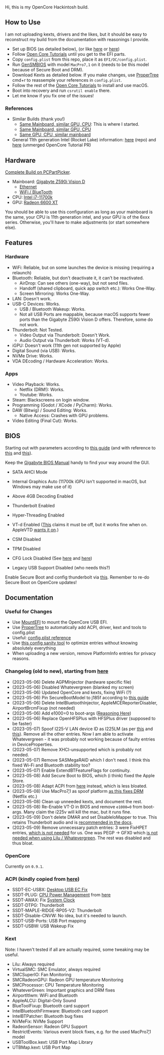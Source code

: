 Hi, this is my OpenCore Hackintosh build.

## How to Use

I am not uploading kexts, drivers and the likes, but it should be easy to reconstruct my build from the documentation with reasonings I provide. 

- Set up BIOS (as detailed below), (or like [here](https://github.com/SchmockLord/Gigabyte-Z590i-Vision-D-11900k) or [here](https://www.tonymacx86.com/threads/guide-oc-monterey-z590i-gigabyte-vision-d-i9-11900k-amd-rx6600.317472/))
- Follow [Open Core Tutorials](https://dortania.github.io/OpenCore-Install-Guide/) until you get to the EFI parts.
- Copy `config.plist` from this repo, place it as `EFI/OC/config.plist`.
- Run [GenSMBIOS](https://github.com/corpnewt/GenSMBIOS) with model `MacPro7,1` on it (needs to be this model because of Secure Boot and DRM).
- Download Kexts as detailed below. If you make changes, use [ProperTree](https://github.com/corpnewt/ProperTree) cmd+r to reassemple your references in `config.plist`.
- Follow the rest of the [Open Core Tutorials](https://dortania.github.io/OpenCore-Install-Guide/) to install and use macOS.
- Boot into recovery and run `csrutil enable` there.
- Let me know if you fix one of the issues!

### References

- Similar Builds (thank you!)
	- [Same Mainboard, similar GPU, CPU](https://www.tonymacx86.com/threads/guide-oc-monterey-z590i-gigabyte-vision-d-i9-11900k-amd-rx6600.317472/): This is where I started.
	- [Same Mainboard, similar GPU, CPU](https://github.com/SchmockLord/Gigabyte-Z590i-Vision-D-11900k)
	- [Same GPU, CPU, similar mainboard](https://www.tonymacx86.com/threads/success-gigabyte-z590-vision-d-11700k-rx-6600-xt.316601/)
- General 11th generation Intel (Rocket Lake) information: [here](https://github.com/luchina-gabriel/BASE-EFI-INTEL-DESKTOP-11THGEN-ROCKET-LAKE) (repo) and [here]([this](https://github.com/dortania/OpenCore-Install-Guide/pull/343)) (unmerged OpenCore Tutorial PR)


## Hardware

[Complete Build on PCPartPicker](https://pcpartpicker.com/b/7gZZxr).

- Mainboard: [Gigabyte Z590i Vision D](https://www.gigabyte.com/Motherboard/Z590I-VISION-D-rev-10/sp#sp)
	- [Ethernet](https://www.intel.com/content/www/us/en/products/sku/184676/intel-ethernet-controller-i225v/downloads.html)
	- [WiFi / BlueTooth](https://www.intel.com/content/www/us/en/products/sku/189347/intel-wifi-6-ax200-gig/specifications.html)
- CPU: [Intel i7-11700k](https://www.intel.com/content/www/us/en/products/sku/212047/intel-core-i711700k-processor-16m-cache-up-to-5-00-ghz/specifications.html)
- GPU: [Radeon 6600 XT](https://www.amd.com/en/products/graphics/amd-radeon-rx-6600-xt)

You should be able to use this configuration as long as your mainboard is the same, your CPU is 11th generation intel, and your GPU is of the 6xxx series. Otherwise, you'll have to make adjustments (or start somewhere else).

## Features

### Hardware

- WiFi: Reliable, but on some launches the device is missing (requiring a relaunch)
- Bluetooth: Reliable, but don't deactivate it, it can't be reactivated.
	- AirDrop: Can see others (one-way), but not send files.
	- Handoff (shared clipboard, quick app switch etc.): Works One-Way.
	- Screen Mirroring: Works One-Way.
- LAN: Doesn't work.
- USB-C Devices: Works.
	- USB / Bluetooth Wakeup: Works.
	- Not all USB Ports are mappable, because macOS supports fewer ports than the Gigabyte Z590i Vision D offers. Therefore, some do not work.
- Thunderbolt: Not Tested.
	- Video Output via Thunderbolt: Doesn't Work.
	- Audio Output via Thunderbolt: Works (VT-d).
- iGPU: Doesn't work (11th gen not supported by Apple)
- Digital Sound (via USB): Works.
- NVMe Drive: Works.
- VDA DEcoding / Hardware Acceleration: Works.

### Apps

- Video Playback: Works.
	- Netflix (DRM!): Works.
	- Youtube: Works.
- Steam: Blackscreens on login window.
- Programming (Godot / XCode / PyCharm): Works.
- DAW (Bitwig) / Sound Editing: Works.
	- Native Access: Crashes with GPU problems.
- Video Editing (Final Cut): Works.

## BIOS

Starting out with parameters according to [this guide](https://www.tonymacx86.com/threads/guide-oc-monterey-z590i-gigabyte-vision-d-i9-11900k-amd-rx6600.317472/) (and with reference to [this](https://github.com/luchina-gabriel/BASE-EFI-INTEL-DESKTOP-11THGEN-ROCKET-LAKE) and [this](https://github.com/dortania/OpenCore-Install-Guide/pull/343)).

Keep the [Gigabyte BIOS Manual](https://download.gigabyte.com/FileList/Manual/mb_manual_z590i-vision-d_1001_e.pdf) handy to find your way around the GUI.

- SATA AHCI Mode
- Internal Graphics Auto (11700k iGPU isn't supported in macOS, but Windows may make use of it)

- Above 4GB Decoding Enabled
- Thunderbolt Enabled
- Hyper-Threading Enabled

- VT-d Enabled ([This](https://github.com/dortania/OpenCore-Install-Guide/pull/343) claims it must be off, but it works fine when on. AppleVTD [wants it on](https://elitemacx86.com/threads/how-to-enable-apple-vtd-on-macos-clover-opencore.868/).)
- CSM Disabled
- TPM Disabled
- CFG Lock Disabled (See [here](https://github.com/dortania/OpenCore-Install-Guide/pull/343) and [here](https://github.com/luchina-gabriel/BASE-EFI-INTEL-DESKTOP-11THGEN-ROCKET-LAKE))
- Legacy USB Support Disabled (who needs this?)

Enable Secure Boot and config thunderbolt via [this](https://github.com/SchmockLord/Gigabyte-Z590i-Vision-D-11900k).
Remember to re-do Secure Boot on OpenCore updates!

## Documentation

### Useful for Changes

- Use [MountEFI](https://github.com/corpnewt/MountEFI) to mount the OpenCore USB EFI.
- Use [ProperTree](https://github.com/corpnewt/ProperTree) to automatically add ACPI, driver, kext and tools to config.plist
- Useful: [config.plist reference](https://dortania.github.io/docs/latest/Configuration.html)
- Use [this config sanity tool](opencore.slowgeek.com) to optimize entries without knowing absolutely everything
- When uploading a new version, remove PlatformInfo entries for privacy reasons.

### Changelog (old to new), starting from [here](https://www.tonymacx86.com/threads/guide-oc-monterey-z590i-gigabyte-vision-d-i9-11900k-amd-rx6600.317472/)

- (2023-05-06) Delete AGPMInjector (hardware specific file)
- (2023-05-06) Disabled Whatevergreen (blanked my screen)
- (2023-05-06) Updated OpenCore and kexts, fixing WiFi (?)
- (2023-05-06) Pin SecureBootModel to j185f according to [this guide](https://dortania.github.io/OpenCore-Post-Install/universal/security/applesecureboot.html#securebootmodel)
- (2023-05-06) Delete IntelBluetoothInjector, AppleMCEReporterDisabler, AirportBrcmFixup (not needed)
- (2023-05-06) Add e1000=0 to boot-args ([Reasoning Here](https://github.com/luchina-gabriel/BASE-EFI-INTEL-DESKTOP-11THGEN-ROCKET-LAKE))
- (2023-05-06) Replace OpenHFSPlus with HFSPlus driver (supposed to be faster)
- (2023-05-07) Spoof I225-V LAN device ID as I225LM (as per [this](https://github.com/luchina-gabriel/BASE-EFI-INTEL-DESKTOP-11THGEN-ROCKET-LAKE) and [this](https://dortania.github.io/OpenCore-Install-Guide/config.plist/comet-lake.html#deviceproperties)). Remove all the other entries. Now I am able to activate Whatevergreen - it was probably not working because of faulty entries in DeviceProperties.
- (2023-05-07) Remove XHCI-unsupported which is probably not needed.
- (2023-05-07) Remove SASMegaRAID which I don't need. I think this fixed Wi-Fi and Bluetooth stability too?
- (2023-05-07) Enable ExtendBTFeatureFlags for continuity.
- (2023-05-08) Add Secure Boot to BIOS, which (i think) fixed the Apple Store.
- (2023-05-08) Adapt ACPI from [here](https://github.com/SchmockLord/Hackintosh-Intel-i9-10900k-AsRock-Z490-Phantom-ITX-TB3) instead, which is less bloated.
- (2023-05-08) Use MacPro7,1 as spoof platform [as this fixes DRM](https://github.com/acidanthera/WhateverGreen/blob/master/Manual/FAQ.Chart.md) (Netflix etc.)
- (2023-05-08) Clean up unneeded kexts, and document the rest.
- (2023-05-08) Re-Enable VT-D in BIOS and remove `e1000=0` from boot-args. Many claim the i225v will kill the mac, but it runs fine.
- (2023-05-09) Don't delete DMAR and set DisableIoMapper to true. This retains Thunderbolt audio and is [recommended in the docs](https://dortania.github.io/docs/latest/Configuration.html).
- (2023-05-09) Remove unnecessary patch entries: 3 were FixHPET entries, [which is not needed](https://dortania.github.io/Getting-Started-With-ACPI/ssdt-methods/ssdt-easy.html#running-ssdttime) for us. One was PEGP -> GFX0 which [is not needed when using Lilu / Whatevergreen](https://www.insanelymac.com/forum/topic/346381-is-gfx0-patch-needed/). The rest was disabled and thus bloat.

### OpenCore

Currently on `0.9.1`.

### ACPI (kindly copied from [here](https://github.com/SchmockLord/Gigabyte-Z590i-Vision-D-11900k))

- SSDT-EC-USBX: [Desktop USB EC Fix](https://dortania.github.io/Getting-Started-With-ACPI/Universal/ec-fix.html)
- SSDT-PLUG: [CPU Power Management](https://dortania.github.io/Getting-Started-With-ACPI/Universal/plug.html) from [here](https://www.tonymacx86.com/threads/guide-oc-monterey-z590i-gigabyte-vision-d-i9-11900k-amd-rx6600.317472/)
- SSDT-AWAX: Fix [System Clock](https://dortania.github.io/Getting-Started-With-ACPI/Universal/awac.html)
- SSDT-DTPG: Thunderbolt
- SSDT-MAPLE-RIDGE-RP05-V2: Thunderbolt
- SSDT-Disable-CNVW: No idea, but it's needed to launch.
- SSDT-USB-Ports: USB Port mapping
- SSDT-USBW: USB Wakeup Fix

### Kext

Note: I haven't tested if all are actually required, some tweaking may be useful.

- Lilu: Always required
- VirtualSMC: SMC Emulator, always required
- SMCSuperIO: Fan Monitoring
- SMCRadeonGPU: Radeon GPU temperature Monitoring
- SMCProcessor: CPU Temperature Monitoring
- WhateverGreen: Important graphics and DRM fixes
- AirportItlwm: WiFi and Bluetooth
- AppleALCU: Digital-Only Sound
- BlueToolFixup: Bluetooth card support
- IntelBluetoothFirmware: Bluetooth card support
- IntelBTPatcher: Bluetooth bug fixes
- NVMeFix: NVMe Support
- RadeonSensor: Radeon GPU Support
- RestrictEvents: Various event block fixes, e.g. for the used MacPro7,1 model
- USBToolBox.kext: USB Port Map Library
- UTBMap.kext: USB Port Map
